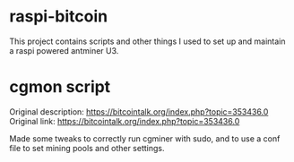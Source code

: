 # raspi-bitcoin
This project contains scripts and other things I used to set up and maintain a raspi powered antminer U3.

# cgmon script
Original description: https://bitcointalk.org/index.php?topic=353436.0
Original link: https://bitcointalk.org/index.php?topic=353436.0

Made some tweaks to correctly run cgminer with sudo, and to use a conf file to set mining pools and other settings.
